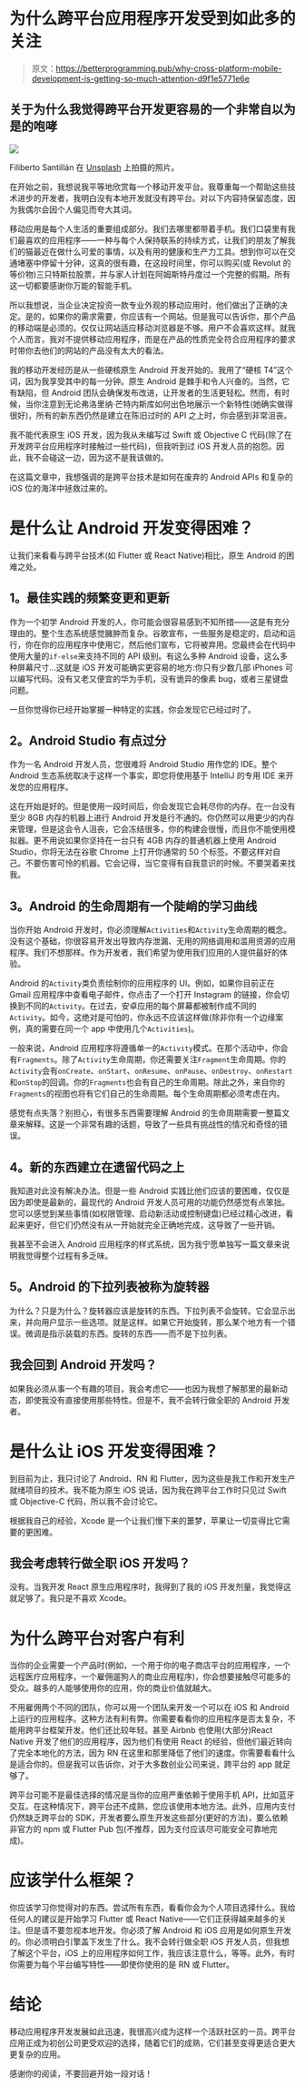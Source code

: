 # 为什么跨平台应用程序开发受到如此多的关注

> 原文：<https://betterprogramming.pub/why-cross-platform-mobile-development-is-getting-so-much-attention-d9f1e5771e6e>

## 关于为什么我觉得跨平台开发更容易的一个非常自以为是的咆哮

![](img/d87a5ed85e84488faacbc10251634bcd.png)

Filiberto Santillán 在 [Unsplash](https://unsplash.com?utm_source=medium&utm_medium=referral) 上拍摄的照片。

在开始之前，我想说我平等地欣赏每一个移动开发平台。我尊重每一个帮助这些技术进步的开发者，我明白没有本地开发就没有跨平台。对以下内容持保留态度，因为我偶尔会因个人偏见而夸大其词。

移动应用是每个人生活的重要组成部分。我们去哪里都带着手机。我们口袋里有我们最喜欢的应用程序——一种与每个人保持联系的持续方式，让我们的朋友了解我们的猫最近在做什么可爱的事情，以及有用的健康和生产力工具。想到你可以在交通堵塞中停留十分钟，这真的很有趣，在这段时间里，你可以购买(或 Revolut 的等价物)三只特斯拉股票，并与家人计划在阿姆斯特丹度过一个完整的假期。所有这一切都要感谢你万能的智能手机。

所以我想说，当企业决定投资一款专业外观的移动应用时，他们做出了正确的决定。是的，如果你的需求需要，你应该有一个网站。但是我可以告诉你，那个产品的移动端是必须的。仅仅让网站适应移动浏览器是不够。用户不会喜欢这样。就我个人而言，我对不提供移动应用程序，而是在产品的性质完全符合应用程序的要求时带你去他们的网站的产品没有太大的看法。

我的移动开发经历是从一些硬核原生 Android 开发开始的。我用了“硬核 T4”这个词，因为我享受其中的每一分钟。原生 Android 是棘手和令人兴奋的。当然，它有缺陷，但 Android 团队会确保发布改进，让开发者的生活更轻松。然而，有时候，当你注意到无论弗洛里纳·芒特内斯库如何出色地展示一个新特性(她确实做得很好)，所有的新东西仍然是建立在陈旧过时的 API 之上时，你会感到非常沮丧。

我不能代表原生 iOS 开发，因为我从未编写过 Swift 或 Objective C 代码(除了在开发跨平台应用程序时接触过一些代码)，但我听到过 iOS 开发人员的抱怨。因此，我不会碰这一边，因为这不是我该做的。

在这篇文章中，我想强调的是跨平台技术是如何在废弃的 Android APIs 和复杂的 iOS 位的海洋中拯救过来的。

# 是什么让 Android 开发变得困难？

让我们来看看与跨平台技术(如 Flutter 或 React Native)相比，原生 Android 的困难之处。

## **1。最佳实践的频繁变更和更新**

作为一个初学 Android 开发的人，你可能会很容易感到不知所措——这是有充分理由的。整个生态系统感觉臃肿而复杂。谷歌宣布，一些服务是稳定的，启动和运行，你在你的应用程序中使用它，然后他们宣布，它将被弃用。您最终会在代码中使用大量的`if-else`来支持不同的 API 级别。有这么多种 Android 设备，这么多种屏幕尺寸…这就是 iOS 开发可能确实更容易的地方:你只有少数几部 iPhones 可以编写代码。没有又老又便宜的华为手机，没有诡异的像素 bug，或者三星键盘问题。

一旦你觉得你已经开始掌握一种特定的实践，你会发现它已经过时了。

## **2。Android Studio 有点过分**

作为一名 Android 开发人员，您很难将 Android Studio 用作您的 IDE。整个 Android 生态系统取决于这样一个事实，即您将使用基于 IntelliJ 的专用 IDE 来开发您的应用程序。

这在开始是好的。但是使用一段时间后，你会发现它会耗尽你的内存。在一台没有至少 8GB 内存的机器上进行 Android 开发是行不通的。你仍然可以用更少的内存来管理，但是这会令人沮丧，它会冻结很多，你的构建会很慢，而且你不能使用模拟器。更不用说如果你坚持在一台只有 4GB 内存的普通机器上使用 Android Studio，你将无法在谷歌 Chrome 上打开你通常的 50 个标签。不要这样对自己。不要伤害可怜的机器。它会记得，当它变得有自我意识的时候。不要哭着来找我。

## **3。Android 的生命周期有一个陡峭的学习曲线**

当你开始 Android 开发时，你必须理解`Activities`和`Activity`生命周期的概念。没有这个基础，你很容易开发出导致内存泄漏、无用的网络调用和滥用资源的应用程序。我们不想那样。作为开发者，我们希望为使用我们应用的人提供最好的体验。

Android 的`Activity`类负责绘制你的应用程序的 UI。例如，如果你目前正在 Gmail 应用程序中查看电子邮件，你点击了一个打开 Instagram 的链接，你会切换到不同的`Activity`。在过去，安卓应用的每个屏幕都被制作成不同的`Activity`。如今，这绝对是可怕的，你永远不应该这样做(除非你有一个边缘案例，真的需要在同一个 app 中使用几个`Activities`)。

一般来说，Android 应用程序将遵循单一的`Activity`模式。在那个活动中，你会有`Fragments`。除了`Activity`生命周期，你还需要关注`Fragment`生命周期。你的`Activity`会有`onCreate`、`onStart`、`onResume`、`onPause`、`onDestroy`、`onRestart`和`onStop`的回调。你的`Fragments`也会有自己的生命周期。除此之外，来自你的`Fragments`的视图也将有它们自己的生命周期。每个生命周期都必须考虑在内。

感觉有点失落？别担心，有很多东西需要理解 Android 的生命周期需要一整篇文章来解释。这是一个非常有趣的话题，导致了一些具有挑战性的情况和奇怪的错误。

## **4。新的东西建立在遗留代码之上**

我知道对此没有解决办法。但是一些 Android 实践比他们应该的要困难，仅仅是因为即使是最新的，最现代的 Android 开发人员可用的功能仍然感觉有点笨拙。您可以感觉到某些事情(如权限管理、启动新活动或控制键盘)已经过精心改进，看起来更好，但它们仍然没有从一开始就完全正确地完成，这导致了一些开销。

我甚至不会进入 Android 应用程序的样式系统，因为我宁愿单独写一篇文章来说明我觉得整个过程有多乏味。

## **5。Android 的下拉列表被称为旋转器**

为什么？只是为什么？旋转器应该是旋转的东西。下拉列表不会旋转。它会显示出来，并向用户显示一些选项。就是这样。如果它开始旋转，那么某个地方有一个错误。微调是指示装载的东西。旋转的东西——而不是下拉列表。

## 我会回到 Android 开发吗？

如果我必须从事一个有趣的项目，我会考虑它——也因为我想了解那里的最新动态，即使我没有直接使用那些特性。但是不，我不会转行做全职的 Android 开发者。

# 是什么让 iOS 开发变得困难？

到目前为止，我只讨论了 Android、RN 和 Flutter，因为这些是我工作和开发生产就绪项目的技术。我不能为原生 iOS 说话，因为我在跨平台工作时只见过 Swift 或 Objective-C 代码，所以我不会讨论它。

根据我自己的经验，Xcode 是一个让我们慢下来的噩梦，苹果让一切变得比它需要的更困难。

## 我会考虑转行做全职 iOS 开发吗？

没有。当我开发 React 原生应用程序时，我得到了我的 iOS 开发剂量，我觉得这就足够了。我只是不喜欢 Xcode。

# 为什么跨平台对客户有利

当你的企业需要一个产品时(例如，一个用于你的电子商店平台的应用程序，一个远程医疗应用程序，一个雇佣遛狗人的商业应用程序)，你会想要接触尽可能多的受众。越多的人能够使用你的应用，你的商业价值就越大。

不用雇佣两个不同的团队，你可以用一个团队来开发一个可以在 iOS 和 Android 上运行的应用程序。这种方法有利有弊。你需要看看你的应用程序是否太复杂，不能用跨平台框架开发。他们还比较年轻。甚至 Airbnb 也使用(大部分)React Native 开发了他们的应用程序，因为他们有使用 React 的经验，但他们最近转向了完全本地化的方法，因为 RN 在这里和那里降低了他们的速度。你需要看看什么是适合你的。但是我可以告诉你，对于大多数创业公司来说，跨平台的 app 就足够了。

跨平台可能不是最佳选择的情况是当你的应用严重依赖于使用手机 API，比如蓝牙交互。在这种情况下，跨平台还不成熟，您应该使用本地方法。此外，应用内支付仍然缺乏跨平台的 SDK，开发者要么原生开发这些部分(更好的方法)，要么依赖非官方的 npm 或 Flutter Pub 包(不推荐，因为支付应该尽可能安全可靠地完成)。

# 应该学什么框架？

你应该学习你觉得对的东西。尝试所有东西，看看你会为个人项目选择什么。我给任何人的建议是开始学习 Flutter 或 React Native——它们正获得越来越多的关注。但是请不要忽视本地开发。你必须了解 Android 和 iOS 应用是如何原生开发的。你必须明白引擎盖下发生了什么。我不会转行做全职 iOS 开发人员，但我想了解这个平台，iOS 上的应用程序如何工作，我应该注意什么，等等。此外，有时你需要为每个平台编写特性——即使你使用的是 RN 或 Flutter。

# 结论

移动应用程序开发发展如此迅速，我很高兴成为这样一个活跃社区的一员。跨平台应用正成为初创公司更受欢迎的选择，随着它们的成熟，它们甚至变得更适合更大更复杂的应用。

感谢你的阅读，不要回避开始一段对话！